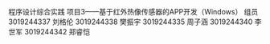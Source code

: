 程序设计综合实践
项目3——基于红外热像传感器的APP开发（Windows）
组员
3019244337 刘格伦
3019244338 樊振宇
3019244335 周子涵
3019244340 李世军
3019244342 郑睿恺
